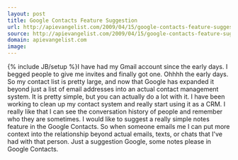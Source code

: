 ```yaml
---
layout: post
title: Google Contacts Feature Suggestion
url: http://apievangelist.com/2009/04/15/google-contacts-feature-suggestion/
source: http://apievangelist.com/2009/04/15/google-contacts-feature-suggestion/
domain: apievangelist.com
image: 
---
```

{% include JB/setup %}I have had my Gmail account since the early days. I begged people to give me invites and finally got one. Ohhhh the early days. So my contact list is pretty large, and now that Google has expanded it beyond just a list of email addresses into an actual contact management system.
It is pretty simple, but you can actually do a lot with it.
I have been working to clean up my contact system and really start using it as a CRM. I really like that I can see the conversation history of people and remember who they are sometimes.
I would like to suggest a really simple notes feature in the Google Contacts. So when someone emails me I can put more context into the relationship beyond actual emails, texts, or chats that I've had with that person.
Just a suggestion Google, some notes please in Google Contacts.

